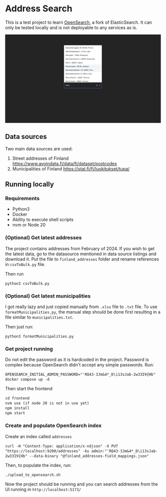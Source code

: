 # Address Search

This is a test project to learn [OpenSearch](https://opensearch.org/), a fork of ElasticSearch. It can only be tested locally and is not deployable to any services as is.

![Address Search](./doc/addressSearch.png)

## Data sources

Two main data sources are used:

1. Street addresses of Finland
   https://www.avoindata.fi/data/fi/dataset/postcodes
2. Municipalities of Finland
   https://stat.fi/fi/luokitukset/tupa/

## Running locally

### Requirements

- Python3
- Docker
- Ability to execute shell scripts
- nvm or Node 20

### (Optional) Get latest addresses

The project contains addresses from February of 2024. If you wish to get the latest data, go to the datasource mentioned in data source listings and download it. Put the file to `finland_addresses` folder and rename references in `csvToBulk.py` file.

Then run

```
python3 csvToBulk.py
```

### (Optional) Get latest municipalities

I got really lazy and just copied manually from `.xlsx` file to `.txt` file. To use `formatMunicipalities.py`, the manual step should be done first resulting in a file similar to `municipalities.txt`.

Then just run:

```
python3 formatMunicipalities.py
```

### Get project running

Do not edit the password as it is hardcoded in the project. Password is complex because OpenSearch didn't accept any simple passwords. Run:

```
OPENSEARCH_INITIAL_ADMIN_PASSWORD="'RQ43-3Jm&4*_D\i13sJab-2w33I9{Hb" docker compose up -d
```

Then start the frontend

```
cd frontend
nvm use (if node 20 is not in use yet)
npm install
npm start
```

### Create and populate OpenSearch index

Create an index called `addresses`

```
curl -H "Content-Type: application/x-ndjson" -X PUT "https://localhost:9200/addresses" -ku admin:"'RQ43-3Jm&4*_D\i13sJab-2w33I9{Hb" --data-binary "@finland_addresses-field_mappings.json"
```

Then, to populate the index, run:

```
./upload_to_opensearch.sh
```

Now the project should be running and you can search addresses from the UI running in `http://localhost:5173/`

